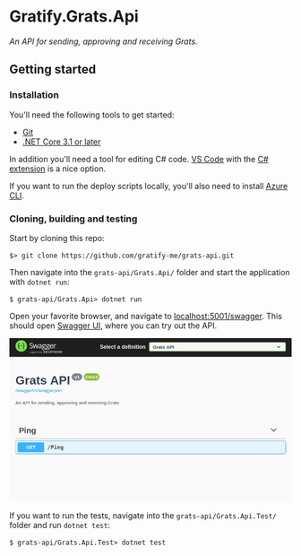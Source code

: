 Gratify.Grats.Api
=================
_An API for sending, approving and receiving Grats._

Getting started
---------------

### Installation
You'll need the following tools to get started:
* [Git](https://git-scm.com/downloads)
* [.NET Core 3.1 or later](https://dotnet.microsoft.com/download)

In addition you'll need a tool for editing C# code. [VS Code](https://code.visualstudio.com/download) with the [C# extension](https://marketplace.visualstudio.com/items?itemName=ms-vscode.csharp) is a nice option.

If you want to run the deploy scripts locally, you'll also need to install [Azure CLI](https://docs.microsoft.com/en-us/cli/azure/install-azure-cli?view=azure-cli-latest).

### Cloning, building and testing

Start by cloning this repo:
```shell
$> git clone https://github.com/gratify-me/grats-api.git
```

Then navigate into the `grats-api/Grats.Api/` folder and start the application with `dotnet run`:
```shell
$ grats-api/Grats.Api> dotnet run
```

Open your favorite browser, and navigate to [localhost:5001/swagger](https://localhost:5001/swagger). This should open [Swagger UI](https://swagger.io/tools/swagger-ui/), where you can try out the API.

![Animation showing how to use Swagger UI](Images/grats-api-swagger.gif)

If you want to run the tests, navigate into the `grats-api/Grats.Api.Test/` folder and run `dotnet test`:
```shell
$ grats-api/Grats.Api.Test> dotnet test
```

